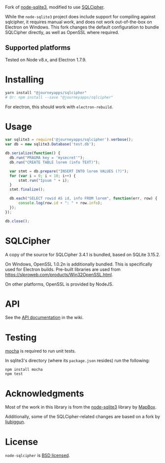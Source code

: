 Fork of [node-sqlite3](https://github.com/mapbox/node-sqlite3), modified to use [SQLCipher](https://www.zetetic.net/sqlcipher/).

While the `node-sqlite3` project does include support for compiling against sqlcipher, it requires manual work, and does not work out-of-the-box on Electron on Windows. This fork changes the default configuration to bundle SQLCipher directly, as well as OpenSSL where required.

## Supported platforms

Tested on Node v8.x, and Electron 1.7.9.

# Installing

```sh
yarn install "@journeyapps/sqlcipher"
# Or: npm install --save "@journeyapps/sqlcipher"
```

For electron, this should work with `electron-rebuild`.

# Usage

``` js
var sqlite3 = require('@journeyapps/sqlcipher').verbose();
var db = new sqlite3.Database('test.db');

db.serialize(function() {
  db.run("PRAGMA key = 'mysecret'");
  db.run("CREATE TABLE lorem (info TEXT)");

  var stmt = db.prepare("INSERT INTO lorem VALUES (?)");
  for (var i = 0; i < 10; i++) {
      stmt.run("Ipsum " + i);
  }
  stmt.finalize();

  db.each("SELECT rowid AS id, info FROM lorem", function(err, row) {
      console.log(row.id + ": " + row.info);
  });
});

db.close();
```

# SQLCipher

A copy of the source for SQLCipher 3.4.1 is bundled, based on SQLite 3.15.2.

On Windows, OpenSSL 1.0.2n is additionally bundled. This is specifically used for Electron builds. Pre-built libraries are used from https://slproweb.com/products/Win32OpenSSL.html.

On other platforms, OpenSSL is provided by NodeJS.

# API

See the [API documentation](https://github.com/mapbox/node-sqlite3/wiki) in the wiki.

# Testing

[mocha](https://github.com/visionmedia/mocha) is required to run unit tests.

In sqlite3's directory (where its `package.json` resides) run the following:

    npm install mocha
    npm test

# Acknowledgments

Most of the work in this library is from the [node-sqlite3](https://github.com/mapbox/node-sqlite3) library by [MapBox](http://mapbox.org/).

Additionally, some of the SQLCipher-related changes are based on a fork by [liubiggun](https://github.com/liubiggun/node-sqlite3).

# License

`node-sqlcipher` is [BSD licensed](https://github.com/mapbox/node-sqlite3/raw/master/LICENSE).
